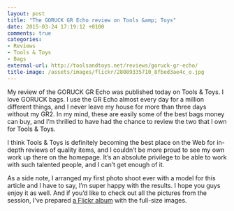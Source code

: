 ```yaml
---
layout: post
title: "The GORUCK GR Echo review on Tools &amp; Toys"
date: 2015-03-24 17:19:12 +0100
comments: true
categories: 
- Reviews
- Tools & Toys
- Bags
external-url: http://toolsandtoys.net/reviews/goruck-gr-echo/
title-image: /assets/images/flickr/28089335710_8fbed3ae4c_o.jpg
---
```


My review of the GORUCK GR Echo was published today on Tools & Toys. I love GORUCK bags. I use the GR Echo almost every day for a million different things, and I never leave my house for more than three days without my GR2. In my mind, these are easily some of the best bags money can buy, and I’m thrilled to have had the chance to review the two that I own for Tools & Toys.

I think Tools & Toys is definitely becoming the best place on the Web for in-depth reviews of quality items, and I couldn’t be more proud to see my own work up there on the homepage. It’s an absolute privilege to be able to work with such talented people, and I can’t get enough of it.

As a side note, I arranged my first photo shoot ever with a model for this article and I have to say, I’m super happy with the results. I hope you guys enjoy it as well. And if you’d like to check out all the pictures from the session, I’ve prepared [a Flickr album](https://www.flickr.com/photos/analogsenses/sets/72157651044260567/) with the full-size images.